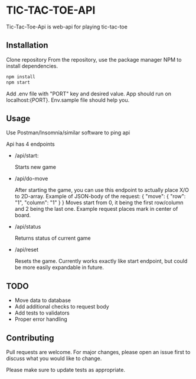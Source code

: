 # TIC-TAC-TOE-API

Tic-Tac-Toe-Api is web-api for playing tic-tac-toe

## Installation

Clone repository
From the repository, use the package manager NPM to install dependencies.

```bash
npm install
npm start
```
Add .env file with "PORT" key and desired value. App should run on localhost:{PORT}. Env.sample file should help you.

## Usage

Use Postman/Insomnia/similar software to ping api

Api has 4 endpoints

- /api/start:

  Starts new game
- /api/do-move

  After starting the game, you can use this endpoint to actually place X/O to 2D-array.
  Example of JSON-body of the request:
  {
    "move": {
      "row": "1",
      "column": "1"
    }
  }
  Moves start from 0, it being the first row/column and 2 being the last one.
  Example request places mark in center of board.
- /api/status

  Returns status of current game
- /api/reset

  Resets the game. Currently works exactly like start endpoint, but could be more easily expandable in future.

## TODO

- Move data to database
- Add additional checks to request body
- Add tests to validators
- Proper error handling


## Contributing
Pull requests are welcome. For major changes, please open an issue first to discuss what you would like to change.

Please make sure to update tests as appropriate.
